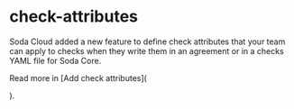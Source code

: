 # check-attributes

Soda Cloud added a new feature to define check attributes that your team can apply to checks when they write them in an agreement or in a checks YAML file for Soda Core.

Read more in \[Add check attributes]\(

).

